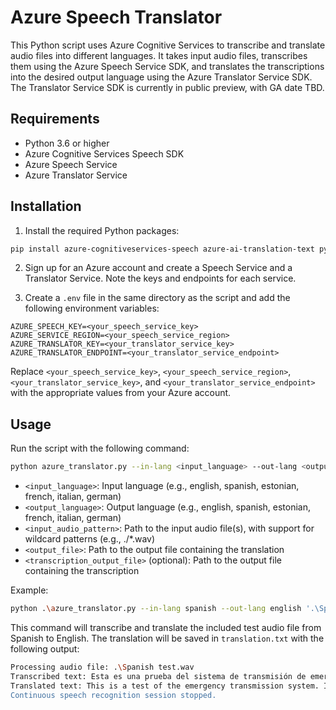 # Azure Speech Translator

This Python script uses Azure Cognitive Services to transcribe and translate audio files into different languages. It takes input audio files, transcribes them using the Azure Speech Service SDK, and translates the transcriptions into the desired output language using the Azure Translator Service SDK. The Translator Service SDK is currently in public preview, with GA date TBD. 

## Requirements

- Python 3.6 or higher
- Azure Cognitive Services Speech SDK
- Azure Speech Service
- Azure Translator Service

## Installation

1. Install the required Python packages:

```bash
pip install azure-cognitiveservices-speech azure-ai-translation-text python-dotenv
```

2. Sign up for an Azure account and create a Speech Service and a Translator Service. Note the keys and endpoints for each service.

3. Create a `.env` file in the same directory as the script and add the following environment variables:

```
AZURE_SPEECH_KEY=<your_speech_service_key>
AZURE_SERVICE_REGION=<your_speech_service_region>
AZURE_TRANSLATOR_KEY=<your_translator_service_key>
AZURE_TRANSLATOR_ENDPOINT=<your_translator_service_endpoint>
```

Replace `<your_speech_service_key>`, `<your_speech_service_region>`, `<your_translator_service_key>`, and `<your_translator_service_endpoint>` with the appropriate values from your Azure account.

## Usage

Run the script with the following command:

```bash
python azure_translator.py --in-lang <input_language> --out-lang <output_language> <input_audio_pattern> <output_file> [--transcription <transcription_output_file>]
```

- `<input_language>`: Input language (e.g., english, spanish, estonian, french, italian, german)
- `<output_language>`: Output language (e.g., english, spanish, estonian, french, italian, german)
- `<input_audio_pattern>`: Path to the input audio file(s), with support for wildcard patterns (e.g., ./*.wav)
- `<output_file>`: Path to the output file containing the translation
- `<transcription_output_file>` (optional): Path to the output file containing the transcription

Example:

```bash
python .\azure_translator.py --in-lang spanish --out-lang english '.\Spanish test.wav' .\translation.txt
```

This command will transcribe and translate the included test audio file from Spanish to English. The translation will be saved in `translation.txt` with the following output:

```bash
Processing audio file: .\Spanish test.wav
Transcribed text: Esta es una prueba del sistema de transmisión de emergencia. Solo es una prueba si esto fuera una emergencia real, estaría corriendo para salvar mi vida.
Translated text: This is a test of the emergency transmission system. It's just a test if this was a real emergency, I would be running for my life.
Continuous speech recognition session stopped.
```
